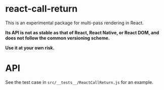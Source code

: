 # react-call-return

This is an experimental package for multi-pass rendering in React.

**Its API is not as stable as that of React, React Native, or React DOM, and does not follow the common versioning scheme.**

**Use it at your own risk.**

# API

See the test case in `src/__tests__/ReactCallReturn.js` for an example.
